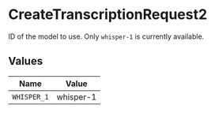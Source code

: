 # CreateTranscriptionRequest2

ID of the model to use. Only `whisper-1` is currently available.



## Values

| Name        | Value       |
| ----------- | ----------- |
| `WHISPER_1` | whisper-1   |